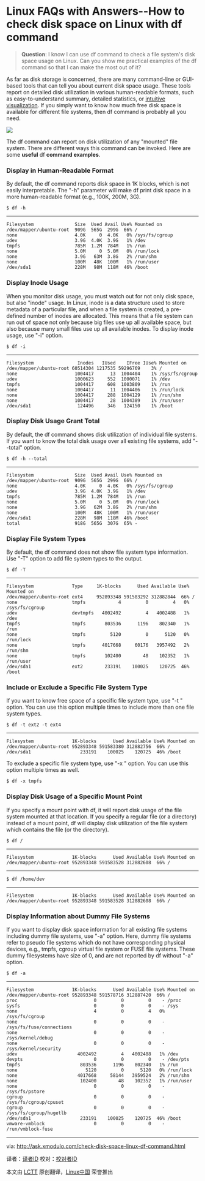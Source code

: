 Linux FAQs with Answers--How to check disk space on Linux with df command
================================================================================
> **Question**: I know I can use df command to check a file system's disk space usage on Linux. Can you show me practical examples of the df command so that I can make the most out of it?

As far as disk storage is concerned, there are many command-line or GUI-based tools that can tell you about current disk space usage. These tools report on detailed disk utilization in various human-readable formats, such as easy-to-understand summary, detailed statistics, or [intuitive visualization][1]. If you simply want to know how much free disk space is available for different file systems, then df command is probably all you need.

![](https://farm9.staticflickr.com/8632/15505309473_51bffec3f1_b.jpg)

The df command can report on disk utilization of any "mounted" file system. There are different ways this command can be invoked. Here are some **useful** df **command examples**.

### Display in Human-Readable Format ###

By default, the df command reports disk space in 1K blocks, which is not easily interpretable. The "-h" parameter will make df print disk space in a more human-readable format (e.g., 100K, 200M, 3G).

    $ df -h

----------

    Filesystem               Size  Used Avail Use% Mounted on
    /dev/mapper/ubuntu-root  909G  565G  299G  66% /
    none                     4.0K     0  4.0K   0% /sys/fs/cgroup
    udev                     3.9G  4.0K  3.9G   1% /dev
    tmpfs                    785M  1.2M  784M   1% /run
    none                     5.0M     0  5.0M   0% /run/lock
    none                     3.9G   63M  3.8G   2% /run/shm
    none                     100M   48K  100M   1% /run/user
    /dev/sda1                228M   98M  118M  46% /boot

### Display Inode Usage ###

When you monitor disk usage, you must watch out for not only disk space, but also "inode" usage. In Linux, inode is a data structure used to store metadata of a particular file, and when a file system is created, a pre-defined number of inodes are allocated. This means that a file system can run out of space not only because big files use up all available space, but also because many small files use up all available inodes. To display inode usage, use "-i" option.

    $ df -i

----------

    Filesystem                Inodes   IUsed    IFree IUse% Mounted on
    /dev/mapper/ubuntu-root 60514304 1217535 59296769    3% /
    none                     1004417      13  1004404    1% /sys/fs/cgroup
    udev                     1000623     552  1000071    1% /dev
    tmpfs                    1004417     608  1003809    1% /run
    none                     1004417      11  1004406    1% /run/lock
    none                     1004417     288  1004129    1% /run/shm
    none                     1004417      28  1004389    1% /run/user
    /dev/sda1                 124496     346   124150    1% /boot

### Display Disk Usage Grant Total ###

By default, the df command shows disk utilization of individual file systems. If you want to know the total disk usage over all existing file systems, add "--total" option.

    $ df -h --total

----------

    Filesystem               Size  Used Avail Use% Mounted on
    /dev/mapper/ubuntu-root  909G  565G  299G  66% /
    none                     4.0K     0  4.0K   0% /sys/fs/cgroup
    udev                     3.9G  4.0K  3.9G   1% /dev
    tmpfs                    785M  1.2M  784M   1% /run
    none                     5.0M     0  5.0M   0% /run/lock
    none                     3.9G   62M  3.8G   2% /run/shm
    none                     100M   48K  100M   1% /run/user
    /dev/sda1                228M   98M  118M  46% /boot
    total                    918G  565G  307G  65% -

### Display File System Types ###

By default, the df command does not show file system type information. Use "-T" option to add file system types to the output.

    $ df -T

----------

    Filesystem              Type     1K-blocks      Used Available Use% Mounted on
    /dev/mapper/ubuntu-root ext4     952893348 591583292 312882844  66% /
    none                    tmpfs            4         0         4   0% /sys/fs/cgroup
    udev                    devtmpfs   4002492         4   4002488   1% /dev
    tmpfs                   tmpfs       803536      1196    802340   1% /run
    none                    tmpfs         5120         0      5120   0% /run/lock
    none                    tmpfs      4017668     60176   3957492   2% /run/shm
    none                    tmpfs       102400        48    102352   1% /run/user
    /dev/sda1               ext2        233191    100025    120725  46% /boot

### Include or Exclude a Specific File System Type ###

If you want to know free space of a specific file system type, use "-t <type>" option. You can use this option multiple times to include more than one file system types.

    $ df -t ext2 -t ext4

----------

    Filesystem              1K-blocks      Used Available Use% Mounted on
    /dev/mapper/ubuntu-root 952893348 591583380 312882756  66% /
    /dev/sda1                  233191    100025    120725  46% /boot

To exclude a specific file system type, use "-x <type>" option. You can use this option multiple times as well.

    $ df -x tmpfs

### Display Disk Usage of a Specific Mount Point ###

If you specify a mount point with df, it will report disk usage of the file system mounted at that location. If you specify a regular file (or a directory) instead of a mount point, df will display disk utilization of the file system which contains the file (or the directory).

    $ df /

----------

    Filesystem              1K-blocks      Used Available Use% Mounted on
    /dev/mapper/ubuntu-root 952893348 591583528 312882608  66% /

----------

    $ df /home/dev

----------

    Filesystem              1K-blocks      Used Available Use% Mounted on
    /dev/mapper/ubuntu-root 952893348 591583528 312882608  66% /

### Display Information about Dummy File Systems ###

If you want to display disk space information for all existing file systems including dummy file systems, use "-a" option. Here, dummy file systems refer to pseudo file systems which do not have corresponding physical devices, e.g., tmpfs, cgroup virtual file system or FUSE file systems. These dummy filesystems have size of 0, and are not reported by df without "-a" option.

    $ df -a

----------

    Filesystem              1K-blocks      Used Available Use% Mounted on
    /dev/mapper/ubuntu-root 952893348 591578716 312887420  66% /
    proc                            0         0         0    - /proc
    sysfs                           0         0         0    - /sys
    none                            4         0         4   0% /sys/fs/cgroup
    none                            0         0         0    - /sys/fs/fuse/connections
    none                            0         0         0    - /sys/kernel/debug
    none                            0         0         0    - /sys/kernel/security
    udev                      4002492         4   4002488   1% /dev
    devpts                          0         0         0    - /dev/pts
    tmpfs                      803536      1196    802340   1% /run
    none                         5120         0      5120   0% /run/lock
    none                      4017668     58144   3959524   2% /run/shm
    none                       102400        48    102352   1% /run/user
    none                            0         0         0    - /sys/fs/pstore
    cgroup                          0         0         0    - /sys/fs/cgroup/cpuset
    cgroup                          0         0         0    - /sys/fs/cgroup/hugetlb
    /dev/sda1                  233191    100025    120725  46% /boot
    vmware-vmblock                  0         0         0    - /run/vmblock-fuse

--------------------------------------------------------------------------------

via: http://ask.xmodulo.com/check-disk-space-linux-df-command.html

译者：[译者ID](https://github.com/译者ID)
校对：[校对者ID](https://github.com/校对者ID)

本文由 [LCTT](https://github.com/LCTT/TranslateProject) 原创翻译，[Linux中国](http://linux.cn/) 荣誉推出

[1]:http://xmodulo.com/visualize-disk-usage-linux.html